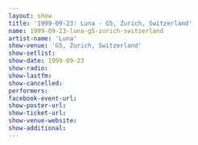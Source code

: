 ```yaml
---
layout: show
title: '1999-09-23: Luna - G5, Zurich, Switzerland'
name: 1999-09-23-luna-g5-zurich-switzerland
artist-name: 'Luna'
show-venue: 'G5, Zurich, Switzerland'
show-setlist: 
show-date: 1999-09-23
show-radio: 
show-lastfm: 
show-cancelled: 
performers: 
facebook-event-url: 
show-poster-url: 
show-ticket-url: 
show-venue-website: 
show-additional: 
---
```


